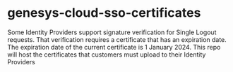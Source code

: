 # genesys-cloud-sso-certificates
Some Identity Providers support signature verification for Single Logout requests. That verification requires a certificate that has an expiration date. The expiration date of the current certificate is 1 January 2024. This repo will host the certificates that customers must upload to their Identity Providers
